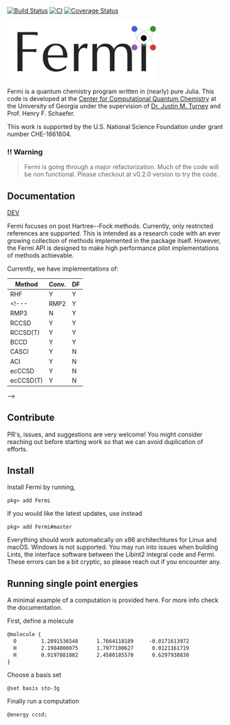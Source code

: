 [![Build Status](https://travis-ci.com/FermiQC/Fermi.jl.svg?branch=master)](https://travis-ci.com/FermiQC/Fermi.jl)
[![CI](https://github.com/FermiQC/Fermi.jl/actions/workflows/CI.yml/badge.svg)](https://github.com/FermiQC/Fermi.jl/actions/workflows/CI.yml)
[![Coverage Status](https://coveralls.io/repos/github/FermiQC/Fermi.jl/badge.svg?branch=master)](https://coveralls.io/github/FermiQC/Fermi.jl?branch=master)

<img src="images/fermi_logo.png" alt="Fermi Logo" width="350"/>

Fermi is a quantum chemistry program written in (nearly) pure Julia. This code is developed at
the [Center for Computational Quantum Chemistry](https://github.com/CCQC) at the University of Georgia under the supervision 
of [Dr. Justin M. Turney](https://github.com/jturney) and Prof. Henry F. Schaefer.

This work is supported by the U.S. National Science Foundation under grant number CHE-1661604.

### !! Warning
> Fermi is going through a major refactorization. Much of the code will be non functional. 
Please checkout at v0.2.0 version to try the code.

## Documentation

[DEV](https://FermiQC.github.io/Fermi.jl/dev)

Fermi focuses on post Hartree--Fock methods. Currently, only restricted references are supported.
This is intended as a research code with an ever growing collection of methods implemented in
the package itself. However, the Fermi API is designed to make high performance pilot implementations
of methods achievable. 

Currently, we have implementations of:

| Method    | Conv. | DF |
|-----------|-------|----|
| RHF       |  Y    |  Y |
<!--- | RMP2      |  Y    |  Y |
| RMP3      |  N    |  Y |
| RCCSD     |  Y    |  Y |
| RCCSD(T)  |  Y    |  Y |
| BCCD      |  Y    |  Y |
| CASCI     |  Y    |  N |
| ACI       |  Y    |  N |
| ecCCSD    |  Y    |  N |
| ecCCSD(T) |  Y    |  N |
-->



## Contribute
PR's, issues, and suggestions are very welcome! You might consider reaching out before starting
work so that we can avoid duplication of efforts.

## Install
Install Fermi by running,
```
pkg> add Fermi
```
If you would like the latest updates, use instead
```
pkg> add Fermi#master
```
Everything should work automatically on x86 architechtures for Linux and macOS. Windows is not
supported. You may run into issues when building Lints, the interface software between the
Libint2 integral code and Fermi. These errors can be a bit cryptic, so please reach out 
if you encounter any.

## Running single point energies
A minimal example of a computation is provided here. For more info check the documentation.

First, define a molecule
```
@molecule {
  O        1.2091536548      1.7664118189     -0.0171613972
  H        2.1984800075      1.7977100627      0.0121161719
  H        0.9197881882      2.4580185570      0.6297938830
}
```
Choose a basis set
```
@set basis sto-3g
```
Finally run a computation
```
@energy ccsd;
```
